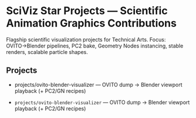 # SciViz Star Projects — Scientific Animation Graphics Contributions
Flagship scientific visualization projects for Technical Arts.
Focus: OVITO→Blender pipelines, PC2 bake, Geometry Nodes instancing, stable renders, scalable particle shapes.

## Projects
- projects/ovito-blender-visualizer — OVITO dump → Blender viewport playback (+ PC2/GN recipes)

- `projects/ovito-blender-visualizer` — OVITO dump → Blender viewport playback (+ PC2/GN recipes)
